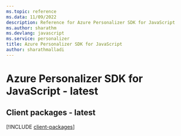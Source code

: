 ```yaml
---
ms.topic: reference
ms.data: 11/09/2022
description: Reference for Azure Personalizer SDK for JavaScript
ms.author: sharathm
ms.devlang: javascript
ms.service: personalizer
title: Azure Personalizer SDK for JavaScript
author: sharathmalladi
---
```

# Azure Personalizer SDK for JavaScript - latest

## Client packages - latest
[!INCLUDE [client-packages](personalizer-client-index.md)]
